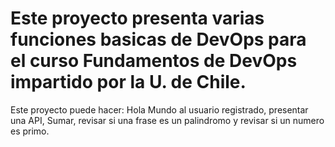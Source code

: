 # Este proyecto presenta varias funciones basicas de DevOps para el curso Fundamentos de DevOps impartido por la U. de Chile.

Este proyecto puede hacer: Hola Mundo al usuario registrado, presentar una API, Sumar, revisar si una frase es un palindromo y revisar si un numero es primo.
